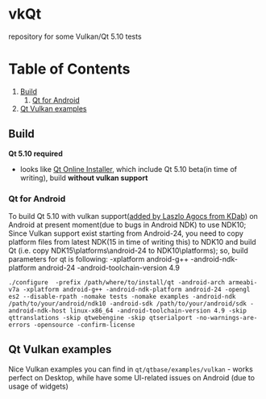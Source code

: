 # vkQt
repository for some Vulkan/Qt 5.10 tests

# Table of Contents
1. [Build](#build)
	1. [Qt for Android](#qt-for-android)
2. [Qt Vulkan examples](#qt-vulkan-examples) 

## Build
**Qt 5.10 required**
- looks like [Qt Online Installer](http://download.qt.io/official_releases/online_installers/), which include Qt 5.10 beta(in time of writing), build **without vulkan support**

### Qt for Android

To build Qt 5.10 with vulkan support([added by Laszlo Agocs from KDab](http://blog.qt.io/blog/2017/06/06/vulkan-support-qt-5-10-part-1/)) on Android at present moment(due to bugs in Android NDK) to use NDK10;
Since Vulkan support exist starting from Android-24, you need to copy platform files from latest NDK(15 in time of writing this) to NDK10 and build Qt
(i.e. copy NDK15\platforms\android-24 to NDK10\platforms\);
so, build parameters for qt is following: -xplatform android-g++ -android-ndk-platform android-24 -android-toolchain-version 4.9 

`./configure  -prefix /path/where/to/install/qt -android-arch armeabi-v7a -xplatform android-g++ -android-ndk-platform android-24 -opengl es2 --disable-rpath -nomake tests -nomake examples -android-ndk /path/to/your/android/ndk10 -android-sdk /path/to/your/android/sdk -android-ndk-host linux-x86_64 -android-toolchain-version 4.9 -skip qttranslations -skip qtwebengine -skip qtserialport -no-warnings-are-errors -opensource -confirm-license`

## Qt Vulkan examples
Nice Vulkan examples you can find in `qt/qtbase/examples/vulkan` - works perfect on Desktop, while have some UI-related issues on Android (due to usage of widgets)
